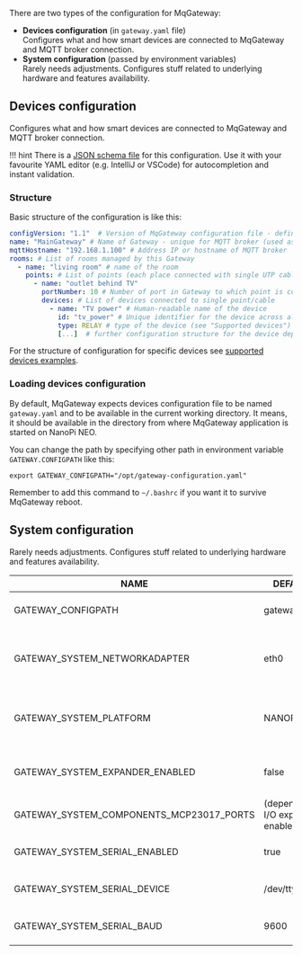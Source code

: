 

There are two types of the configuration for MqGateway:

- **Devices configuration** (in `gateway.yaml` file)  
  Configures what and how smart devices are connected to MqGateway and MQTT broker connection.
- **System configuration** (passed by environment variables)   
  Rarely needs adjustments. Configures stuff related to underlying hardware and features availability.   
  
## Devices configuration

Configures what and how smart devices are connected to MqGateway and MQTT broker connection.

!!! hint
    There is a [JSON schema file](https://raw.githubusercontent.com/aetas/mqgateway/master/src/main/resources/config.schema.json) for this configuration. 
    Use it with your favourite YAML editor (e.g. IntelliJ or VSCode) for autocompletion and instant validation.


### Structure

Basic structure of the configuration is like this:

```yaml
configVersion: "1.1"  # Version of MqGateway configuration file - defines configuration structure
name: "MainGateway" # Name of Gateway - unique for MQTT broker (used as part of the MQTT topic) 
mqttHostname: "192.168.1.100" # Address IP or hostname of MQTT broker
rooms: # List of rooms managed by this Gateway
  - name: "living room" # name of the room
    points: # List of points (each place connected with single UTP cable)
      - name: "outlet behind TV"
        portNumber: 10 # Number of port in Gateway to which point is connected (1-16)
        devices: # List of devices connected to single point/cable
          - name: "TV power" # Human-readable name of the device
            id: "tv_power" # Unique identifier for the device across all devices on this Gateway
            type: RELAY # type of the device (see "Supported devices")
            [...]  # further configuration structure for the device depends on the type of the device
```

For the structure of configuration for specific devices see [supported devices examples](supported-devices.md).


### Loading devices configuration

By default, MqGateway expects devices configuration file to be named `gateway.yaml` and to be available in the current working directory. 
It means, it should be available in the directory from where MqGateway application is started on NanoPi NEO.

You can change the path by specifying other path in environment variable `GATEWAY.CONFIGPATH` like this:

```shell
export GATEWAY_CONFIGPATH="/opt/gateway-configuration.yaml"
```

Remember to add this command to `~/.bashrc` if you want it to survive MqGateway reboot.


## System configuration

Rarely needs adjustments. Configures stuff related to underlying hardware and features availability.


| NAME                                     | DEFAULT               | DESCRIPTION                                                         |
|------------------------------------------|-----------------------|---------------------------------------------------------------------|
| GATEWAY_CONFIGPATH                       | gateway.yaml          | path to the devices configuration file                              |
| GATEWAY_SYSTEM_NETWORKADAPTER            | eth0                  | name of the ethernet interface used to connect to MQTT              |
| GATEWAY_SYSTEM_PLATFORM                  | NANOPI                | name of the controller used on MqGateway (currently only NANOPI)    |
| GATEWAY_SYSTEM_EXPANDER_ENABLED          | false                 | should be "true" if you have _I/O Expander board_ connected         |
| GATEWAY_SYSTEM_COMPONENTS_MCP23017_PORTS | (depends on I/O expander enablement) | I2C addresses of MCP23017 expanders                  |
| GATEWAY_SYSTEM_SERIAL_ENABLED            | true                  | serial communication enabled/disabled                               |
| GATEWAY_SYSTEM_SERIAL_DEVICE             | /dev/ttyS1            | path to device used for serial communication                        |
| GATEWAY_SYSTEM_SERIAL_BAUD               | 9600                  | baud used for serial communication                                  |


